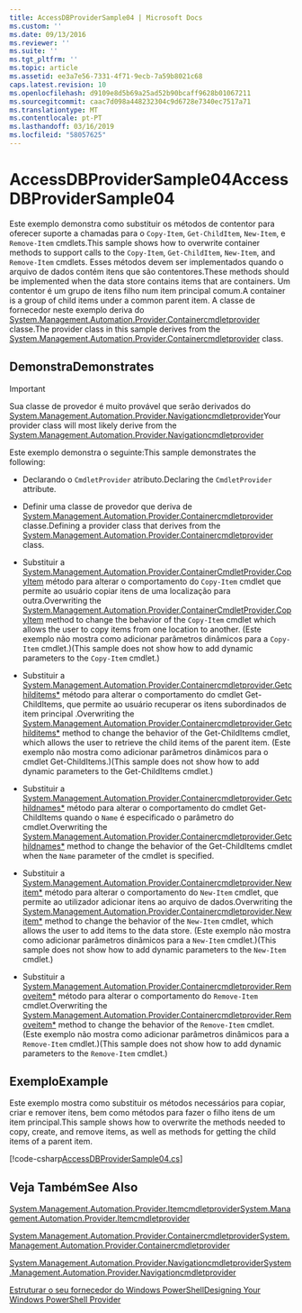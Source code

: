 ```yaml
---
title: AccessDBProviderSample04 | Microsoft Docs
ms.custom: ''
ms.date: 09/13/2016
ms.reviewer: ''
ms.suite: ''
ms.tgt_pltfrm: ''
ms.topic: article
ms.assetid: ee3a7e56-7331-4f71-9ecb-7a59b8021c68
caps.latest.revision: 10
ms.openlocfilehash: d9109e8d5b69a25ad52b90bcaff9628b01067211
ms.sourcegitcommit: caac7d098a448232304c9d6728e7340ec7517a71
ms.translationtype: MT
ms.contentlocale: pt-PT
ms.lasthandoff: 03/16/2019
ms.locfileid: "58057625"
---
```

# <a name="accessdbprovidersample04"></a><span data-ttu-id="204d1-102">AccessDBProviderSample04</span><span class="sxs-lookup"><span data-stu-id="204d1-102">AccessDBProviderSample04</span></span>

<span data-ttu-id="204d1-103">Este exemplo demonstra como substituir os métodos de contentor para oferecer suporte a chamadas para o `Copy-Item`, `Get-ChildItem`, `New-Item`, e `Remove-Item` cmdlets.</span><span class="sxs-lookup"><span data-stu-id="204d1-103">This sample shows how to overwrite container methods to support calls to the `Copy-Item`, `Get-ChildItem`, `New-Item`, and `Remove-Item` cmdlets.</span></span> <span data-ttu-id="204d1-104">Esses métodos devem ser implementados quando o arquivo de dados contém itens que são contentores.</span><span class="sxs-lookup"><span data-stu-id="204d1-104">These methods should be implemented when the data store contains items that are containers.</span></span> <span data-ttu-id="204d1-105">Um contentor é um grupo de itens filho num item principal comum.</span><span class="sxs-lookup"><span data-stu-id="204d1-105">A container is a group of child items under a common parent item.</span></span> <span data-ttu-id="204d1-106">A classe de fornecedor neste exemplo deriva do [System.Management.Automation.Provider.Containercmdletprovider](/dotnet/api/System.Management.Automation.Provider.ContainerCmdletProvider) classe.</span><span class="sxs-lookup"><span data-stu-id="204d1-106">The provider class in this sample derives from the [System.Management.Automation.Provider.Containercmdletprovider](/dotnet/api/System.Management.Automation.Provider.ContainerCmdletProvider) class.</span></span>

## <a name="demonstrates"></a><span data-ttu-id="204d1-107">Demonstra</span><span class="sxs-lookup"><span data-stu-id="204d1-107">Demonstrates</span></span>

> [!IMPORTANT]
> <span data-ttu-id="204d1-108">Sua classe de provedor é muito provável que serão derivados do [System.Management.Automation.Provider.Navigationcmdletprovider](/dotnet/api/System.Management.Automation.Provider.NavigationCmdletProvider)</span><span class="sxs-lookup"><span data-stu-id="204d1-108">Your provider class will most likely derive from the [System.Management.Automation.Provider.Navigationcmdletprovider](/dotnet/api/System.Management.Automation.Provider.NavigationCmdletProvider)</span></span>

<span data-ttu-id="204d1-109">Este exemplo demonstra o seguinte:</span><span class="sxs-lookup"><span data-stu-id="204d1-109">This sample demonstrates the following:</span></span>

- <span data-ttu-id="204d1-110">Declarando o `CmdletProvider` atributo.</span><span class="sxs-lookup"><span data-stu-id="204d1-110">Declaring the `CmdletProvider` attribute.</span></span>

- <span data-ttu-id="204d1-111">Definir uma classe de provedor que deriva de [System.Management.Automation.Provider.Containercmdletprovider](/dotnet/api/System.Management.Automation.Provider.ContainerCmdletProvider) classe.</span><span class="sxs-lookup"><span data-stu-id="204d1-111">Defining a provider class that derives from the [System.Management.Automation.Provider.Containercmdletprovider](/dotnet/api/System.Management.Automation.Provider.ContainerCmdletProvider) class.</span></span>

- <span data-ttu-id="204d1-112">Substituir a [System.Management.Automation.Provider.ContainerCmdletProvider.CopyItem](/dotnet/api/System.Management.Automation.Provider.ContainerCmdletProvider.CopyItem) método para alterar o comportamento do `Copy-Item` cmdlet que permite ao usuário copiar itens de uma localização para outra.</span><span class="sxs-lookup"><span data-stu-id="204d1-112">Overwriting the [System.Management.Automation.Provider.ContainerCmdletProvider.CopyItem](/dotnet/api/System.Management.Automation.Provider.ContainerCmdletProvider.CopyItem) method to change the behavior of the `Copy-Item` cmdlet which allows the user to copy items from one location to another.</span></span> <span data-ttu-id="204d1-113">(Este exemplo não mostra como adicionar parâmetros dinâmicos para a `Copy-Item` cmdlet.)</span><span class="sxs-lookup"><span data-stu-id="204d1-113">(This sample does not show how to add dynamic parameters to the `Copy-Item` cmdlet.)</span></span>

- <span data-ttu-id="204d1-114">Substituir a [System.Management.Automation.Provider.Containercmdletprovider.Getchilditems\*](/dotnet/api/System.Management.Automation.Provider.ContainerCmdletProvider.GetChildItems) método para alterar o comportamento do cmdlet Get-ChildItems, que permite ao usuário recuperar os itens subordinados de item principal .</span><span class="sxs-lookup"><span data-stu-id="204d1-114">Overwriting the [System.Management.Automation.Provider.Containercmdletprovider.Getchilditems\*](/dotnet/api/System.Management.Automation.Provider.ContainerCmdletProvider.GetChildItems) method to change the behavior of the Get-ChildItems cmdlet, which allows the user to retrieve the child items of the parent item.</span></span> <span data-ttu-id="204d1-115">(Este exemplo não mostra como adicionar parâmetros dinâmicos para o cmdlet Get-ChildItems.)</span><span class="sxs-lookup"><span data-stu-id="204d1-115">(This sample does not show how to add dynamic parameters to the Get-ChildItems cmdlet.)</span></span>

- <span data-ttu-id="204d1-116">Substituir a [System.Management.Automation.Provider.Containercmdletprovider.Getchildnames\*](/dotnet/api/System.Management.Automation.Provider.ContainerCmdletProvider.GetChildNames) método para alterar o comportamento do cmdlet Get-ChildItems quando o `Name` é especificado o parâmetro do cmdlet.</span><span class="sxs-lookup"><span data-stu-id="204d1-116">Overwriting the [System.Management.Automation.Provider.Containercmdletprovider.Getchildnames\*](/dotnet/api/System.Management.Automation.Provider.ContainerCmdletProvider.GetChildNames) method to change the behavior of the Get-ChildItems cmdlet when the `Name` parameter of the cmdlet is specified.</span></span>

- <span data-ttu-id="204d1-117">Substituir a [System.Management.Automation.Provider.Containercmdletprovider.Newitem\*](/dotnet/api/System.Management.Automation.Provider.ContainerCmdletProvider.NewItem) método para alterar o comportamento do `New-Item` cmdlet, que permite ao utilizador adicionar itens ao arquivo de dados.</span><span class="sxs-lookup"><span data-stu-id="204d1-117">Overwriting the [System.Management.Automation.Provider.Containercmdletprovider.Newitem\*](/dotnet/api/System.Management.Automation.Provider.ContainerCmdletProvider.NewItem) method to change the behavior of the `New-Item` cmdlet, which allows the user to add items to the data store.</span></span> <span data-ttu-id="204d1-118">(Este exemplo não mostra como adicionar parâmetros dinâmicos para a `New-Item` cmdlet.)</span><span class="sxs-lookup"><span data-stu-id="204d1-118">(This sample does not show how to add dynamic parameters to the `New-Item` cmdlet.)</span></span>

- <span data-ttu-id="204d1-119">Substituir a [System.Management.Automation.Provider.Containercmdletprovider.Removeitem\*](/dotnet/api/System.Management.Automation.Provider.ContainerCmdletProvider.RemoveItem) método para alterar o comportamento do `Remove-Item` cmdlet.</span><span class="sxs-lookup"><span data-stu-id="204d1-119">Overwriting the [System.Management.Automation.Provider.Containercmdletprovider.Removeitem\*](/dotnet/api/System.Management.Automation.Provider.ContainerCmdletProvider.RemoveItem) method to change the behavior of the `Remove-Item` cmdlet.</span></span> <span data-ttu-id="204d1-120">(Este exemplo não mostra como adicionar parâmetros dinâmicos para a `Remove-Item` cmdlet.)</span><span class="sxs-lookup"><span data-stu-id="204d1-120">(This sample does not show how to add dynamic parameters to the `Remove-Item` cmdlet.)</span></span>

## <a name="example"></a><span data-ttu-id="204d1-121">Exemplo</span><span class="sxs-lookup"><span data-stu-id="204d1-121">Example</span></span>

<span data-ttu-id="204d1-122">Este exemplo mostra como substituir os métodos necessários para copiar, criar e remover itens, bem como métodos para fazer o filho itens de um item principal.</span><span class="sxs-lookup"><span data-stu-id="204d1-122">This sample shows how to overwrite the methods needed to copy, create, and remove items, as well as methods for getting the child items of a parent item.</span></span>

[!code-csharp[AccessDBProviderSample04.cs](../../powershell-sdk-samples/SDK-2.0/csharp/AccessDBProviderSample06/AccessDBProviderSample06.cs#L11-L1635 "AccessDBProviderSample04.cs")]

## <a name="see-also"></a><span data-ttu-id="204d1-123">Veja Também</span><span class="sxs-lookup"><span data-stu-id="204d1-123">See Also</span></span>

[<span data-ttu-id="204d1-124">System.Management.Automation.Provider.Itemcmdletprovider</span><span class="sxs-lookup"><span data-stu-id="204d1-124">System.Management.Automation.Provider.Itemcmdletprovider</span></span>](/dotnet/api/System.Management.Automation.Provider.ItemCmdletProvider)

[<span data-ttu-id="204d1-125">System.Management.Automation.Provider.Containercmdletprovider</span><span class="sxs-lookup"><span data-stu-id="204d1-125">System.Management.Automation.Provider.Containercmdletprovider</span></span>](/dotnet/api/System.Management.Automation.Provider.ContainerCmdletProvider)

[<span data-ttu-id="204d1-126">System.Management.Automation.Provider.Navigationcmdletprovider</span><span class="sxs-lookup"><span data-stu-id="204d1-126">System.Management.Automation.Provider.Navigationcmdletprovider</span></span>](/dotnet/api/System.Management.Automation.Provider.NavigationCmdletProvider)

[<span data-ttu-id="204d1-127">Estruturar o seu fornecedor do Windows PowerShell</span><span class="sxs-lookup"><span data-stu-id="204d1-127">Designing Your Windows PowerShell Provider</span></span>](./provider-types.md)